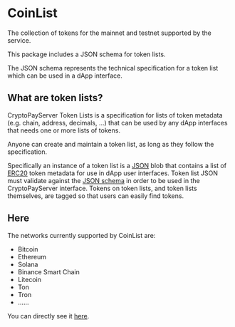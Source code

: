 # CoinList

The collection of tokens for the mainnet and testnet supported by the service.

This package includes a JSON schema for token lists.

The JSON schema represents the technical specification for a token list which can be used in a dApp interface.

## What are token lists?

CryptoPayServer Token Lists is a specification for lists of token metadata (e.g. chain, address, decimals, ...) that can be used by any dApp interfaces that needs one or more lists of tokens.

Anyone can create and maintain a token list, as long as they follow the specification.

Specifically an instance of a token list is a [JSON](https://www.json.org/json-en.html) blob that contains a list of [ERC20](https://github.com/ethereum/eips/issues/20) token metadata for use in dApp user interfaces. Token list JSON must validate against the [JSON schema](https://json-schema.org/) in order to be used in the CryptoPayServer interface. Tokens on token lists, and token lists themselves, are tagged so that users can easily find tokens.

## Here

The networks currently supported by CoinList are:

- Bitcoin
- Ethereum
- Solana
- Binance Smart Chain
- Litecoin
- Ton
- Tron
- ......

You can directly see it [here](./CoinList.json).
